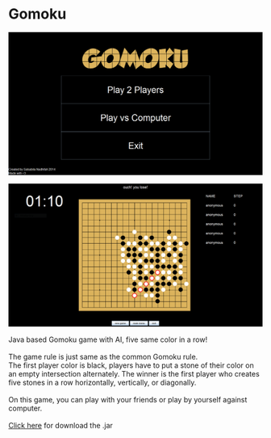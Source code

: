Gomoku
======

![Gomoku](gomoku.png)

![Gomoku](gomoku2.png)

Java based Gomoku game with AI, five same color in a row!<br />
<br />
The game rule is just same as the common Gomoku rule.<br />
The first player color is black, players have to put a stone of their color on an empty intersection alternately. The winner is the first player who creates five stones in a row horizontally, vertically, or diagonally.<br />
<br />
On this game, you can play with your friends or play by yourself against computer.<br />
<br />
[Click here](http://bit.ly/gomoku-jar) for download the .jar
